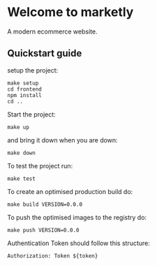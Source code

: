 # Welcome to marketly

A modern ecommerce website.

## Quickstart guide

setup the project:

    make setup
    cd frontend
    npm install
    cd ..

Start the project:

    make up
    
and bring it down when you are down:

    make down
    
To test the project run:

    make test
    
To create an optimised production build do:

    make build VERSION=0.0.0
    
To push the optimised images to the registry do:

    make push VERSION=0.0.0

Authentication Token should follow this structure:

    Authorization: Token ${token}

